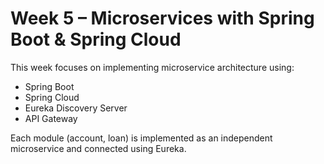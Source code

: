 # Week 5 – Microservices with Spring Boot & Spring Cloud

This week focuses on implementing microservice architecture using:

- Spring Boot
- Spring Cloud
- Eureka Discovery Server
- API Gateway

Each module (account, loan) is implemented as an independent microservice and connected using Eureka.
